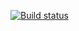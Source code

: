 [![Build status](https://ci.appveyor.com/api/projects/status/b2qjgxlnrxc4wj7h/branch/main?svg=true)](https://ci.appveyor.com/project/d3m1g/ahj-hw-10/branch/main)
